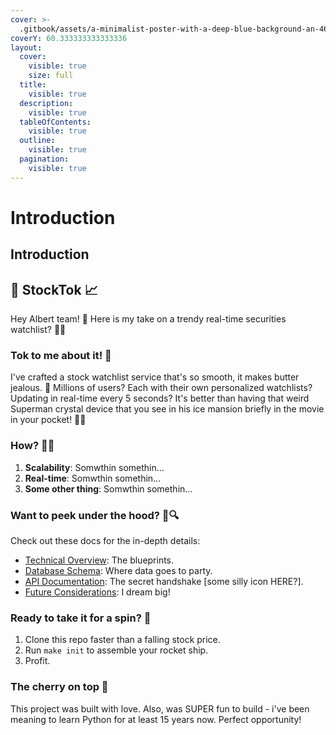 ```yaml
---
cover: >-
  .gitbook/assets/a-minimalist-poster-with-a-deep-blue-background-an-46FQzEddSvyca1ZtYt1nYA-9npXhhOvQzKvOONASl5Drw.png
coverY: 60.333333333333336
layout:
  cover:
    visible: true
    size: full
  title:
    visible: true
  description:
    visible: true
  tableOfContents:
    visible: true
  outline:
    visible: true
  pagination:
    visible: true
---
```


# Introduction

## Introduction

## 🚀 StockTok 📈

Hey Albert team! 👋 Here is my take on a trendy real-time securities watchlist? 🧦💨

### Tok to me about it! 🐝

I've crafted a stock watchlist service that's so smooth, it makes butter jealous. 🧈 Millions of users? Each with their own personalized watchlists? Updating in real-time every 5 seconds? It's better than having that weird Superman crystal device that you see in his ice mansion briefly in the movie in your pocket! 🔮📱

### How? 🎩✨

1. **Scalability**: Somwthin somethin...
2. **Real-time**: Somwthin somethin...
3. **Some other thing**: Somwthin somethin...

### Want to peek under the hood? 🔧🔍

Check out these docs for the in-depth details:

* [Technical Overview](technical-overview.md): The blueprints.
* [Database Schema](database-schema.md): Where data goes to party.
* [API Documentation](api-documentation.md): The secret handshake \[some silly icon HERE?].
* [Future Considerations](future-considerations.md): I dream big!

### Ready to take it for a spin? 🎡

1. Clone this repo faster than a falling stock price.
2. Run `make init` to assemble your rocket ship.
3. Profit.

### The cherry on top 🍒

This project was built with love. Also, was SUPER fun to build - i've been meaning to learn Python for at least 15 years now. Perfect opportunity!
